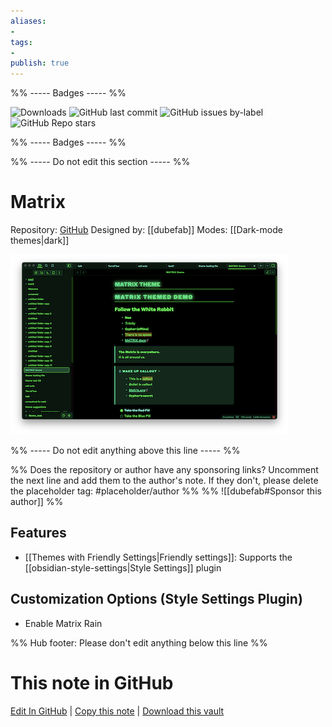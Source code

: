 ```yaml
---
aliases:
- 
tags: 
- 
publish: true
---
```


%% ----- Badges ----- %%

![Downloads](https://img.shields.io/badge/downloads-528-573E7A?style=for-the-badge&logo=)
![GitHub last commit](https://img.shields.io/github/last-commit/dubefab/Matrix?color=573E7A&label=last%20update&logo=github&style=for-the-badge)
![GitHub issues by-label](https://img.shields.io/github/issues/dubefab/Matrix/help%20wanted?color=573E7A&logo=github&style=for-the-badge) 
![GitHub Repo stars](https://img.shields.io/github/stars/dubefab/Matrix?color=573E7A&logo=github&style=for-the-badge)

%% ----- Badges ----- %%

%% ----- Do not edit this section ----- %%

# Matrix

Repository: [GitHub](https://github.com/dubefab/Matrix)
Designed by: [[dubefab]]
Modes: [[Dark-mode themes|dark]]



![screenshot](https://github.com/dubefab/Matrix/raw/HEAD/cover.png)

%% ----- Do not edit anything above this line ----- %% 

%% Does the repository or author have any sponsoring links? Uncomment the next line and add them to the author's note. If they don't, please delete the placeholder tag: #placeholder/author %%
%% ![[dubefab#Sponsor this author]] %%


## Features

- [[Themes with Friendly Settings|Friendly settings]]: Supports the [[obsidian-style-settings|Style Settings]] plugin

## Customization Options (Style Settings Plugin) 
- Enable Matrix Rain


%% Hub footer: Please don't edit anything below this line %%

# This note in GitHub

<span class="git-footer">[Edit In GitHub](https://github.dev/obsidian-community/obsidian-hub/blob/main/02%20-%20Community%20Expansions/02.05%20All%20Community%20Expansions/Themes/Matrix.md "git-hub-edit-note") | [Copy this note](https://raw.githubusercontent.com/obsidian-community/obsidian-hub/main/02%20-%20Community%20Expansions/02.05%20All%20Community%20Expansions/Themes/Matrix.md "git-hub-copy-note") | [Download this vault](https://github.com/obsidian-community/obsidian-hub/archive/refs/heads/main.zip "git-hub-download-vault") </span>
